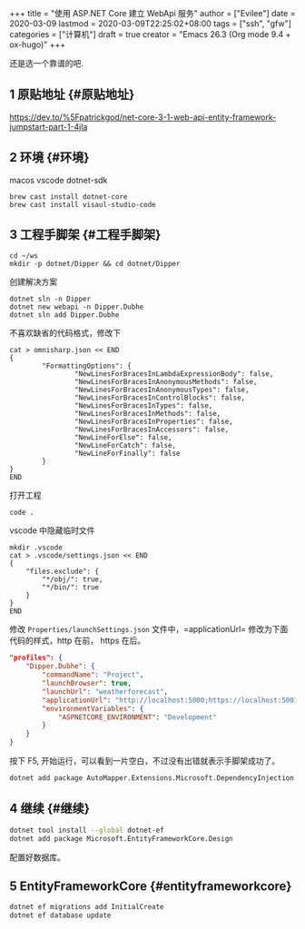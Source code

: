 +++
title = "使用 ASP.NET Core 建立 WebApi 服务"
author = ["Evilee"]
date = 2020-03-09
lastmod = 2020-03-09T22:25:02+08:00
tags = ["ssh", "gfw"]
categories = ["计算机"]
draft = true
creator = "Emacs 26.3 (Org mode 9.4 + ox-hugo)"
+++

还是选一个靠谱的吧.

<!--more-->


## <span class="section-num">1</span> 原贴地址 {#原贴地址}

<https://dev.to/%5Fpatrickgod/net-core-3-1-web-api-entity-framework-jumpstart-part-1-4jla>


## <span class="section-num">2</span> 环境 {#环境}

macos
vscode
dotnet-sdk

```text
brew cast install dotnet-core
brew cast install visaul-studio-code
```


## <span class="section-num">3</span> 工程手脚架 {#工程手脚架}

```text
cd ~/ws
mkdir -p dotnet/Dipper && cd dotnet/Dipper
```

创建解决方案

```text
dotnet sln -n Dipper
dotnet new webapi -n Dipper.Dubhe
dotnet sln add Dipper.Dubhe
```

不喜欢缺省的代码格式，修改下

```text
cat > omnisharp.json << END
{
        "FormattingOptions": {
                "NewLinesForBracesInLambdaExpressionBody": false,
                "NewLinesForBracesInAnonymousMethods": false,
                "NewLinesForBracesInAnonymousTypes": false,
                "NewLinesForBracesInControlBlocks": false,
                "NewLinesForBracesInTypes": false,
                "NewLinesForBracesInMethods": false,
                "NewLinesForBracesInProperties": false,
                "NewLinesForBracesInAccessors": false,
                "NewLineForElse": false,
                "NewLineForCatch": false,
                "NewLineForFinally": false
        }
}
END
```

打开工程

```text
code .
```

vscode 中隐藏临时文件

```text
mkdir .vscode
cat > .vscode/settings.json << END
{
    "files.exclude": {
        "*/obj/": true,
        "*/bin/": true
    }
}
END
```

修改 `Properties/launchSettings.json` 文件中，=applicationUrl= 修改为下面代码的样式，http 在前， https 在后。

```json
"profiles": {
    "Dipper.Dubhe": {
        "commandName": "Project",
        "launchBrowser": true,
        "launchUrl": "weatherforecast",
        "applicationUrl": "http://localhost:5000;https://localhost:5001",
        "environmentVariables": {
            "ASPNETCORE_ENVIRONMENT": "Development"
        }
    }
}
```

按下 F5, 开始运行，可以看到一片空白，不过没有出错就表示手脚架成功了。

```sh
dotnet add package AutoMapper.Extensions.Microsoft.DependencyInjection
```


## <span class="section-num">4</span> 继续 {#继续}

```sh
dotnet tool install --global dotnet-ef
dotnet add package Microsoft.EntityFrameworkCore.Design
```

配置好数据库。


## <span class="section-num">5</span> EntityFrameworkCore {#entityframeworkcore}

```sh
dotnet ef migrations add InitialCreate
dotnet ef database update
```
